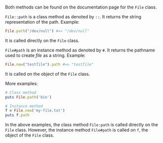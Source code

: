 Both methods can be found on the documentation page for the `File` class.

`File::path` is a class method as denoted by `::`. It returns the string representation of the path.
Example:
```ruby
File.path("/dev/null") #=> "/dev/null"
```
It is called directly on the `File` class.

`File#path` is an instance method as denoted by `#`. It returns the pathname used to create *file* as a string.
Example:
```ruby
File.new("testfile").path #=> "testfile"
```
It is called on the object of the `File` class.

More examples:
```ruby
# Class method
puts File.path('bin')

# Instance method
f = File.new('my-file.txt')
puts f.path
```
In the above examples, the class method `File:path` is called directly on the `File` class. However, the instance method `File#path` is called on `f`, the object of the `File` class.